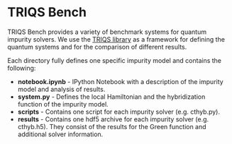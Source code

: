 TRIQS Bench
===========

TRIQS Bench provides a variety of benchmark systems for quantum impurity solvers.
We use the [TRIQS library](https://www.triqs.ipht.fr/) as a framework for defining the quantum systems
and for the comparison of different results.

Each directory fully defines one specific impurity model and contains the following:

* **notebook.ipynb** - IPython Notebook with a description of the impurity model and analysis of results.
* **system.py** - Defines the local Hamiltonian and the hybridization function of the impurity model.
* **scripts** - Contains one script for each impurity solver (e.g. cthyb.py).
* **results** - Contains one hdf5 archive for each impurity solver (e.g. cthyb.h5).
		They consist of the results for the Green function and additional solver information.
